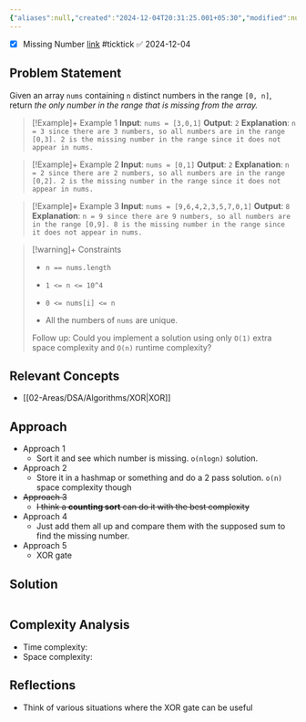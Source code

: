 ```yaml
---
{"aliases":null,"created":"2024-12-04T20:31:25.001+05:30","modified":null,"completed":true,"redo":true,"Best solution":false,"Description":null,"leetcode-index":268,"link":"https://leetcode.com/problems/missing-number","difficulty":"Easy","tags":["leetcode/array","leetcode/hash-table","leetcode/math","leetcode/binary-search","leetcode/bit-manipulation","leetcode/sorting","programming/practice"],"date created":"Wednesday, December 4th 2024, 8:31:25 pm","date modified":"Wednesday, December 4th 2024, 8:35:12 pm","publish":true,"PassFrontmatter":true,"updated":"2024-12-26T09:37:58.236+05:30"}
---
```



- [x] Missing Number  [link](https://ticktick.com/webapp/#p/674f4562ebbe1a00000002b9/tasks/67506ee87c6cbc102068019b) #ticktick   ✅ 2024-12-04

## Problem Statement

Given an array `nums` containing `n` distinct numbers in the range `[0, n]`, return *the only number in the range that is missing from the array.*

 

>[!Example]+ Example 1
>**Input**: `nums = [3,0,1]`
>**Output**: `2`
>**Explanation**: `n = 3 since there are 3 numbers, so all numbers are in the range [0,3]. 2 is the missing number in the range since it does not appear in nums.
>`

>[!Example]+ Example 2
>**Input**: `nums = [0,1]`
>**Output**: `2`
>**Explanation**: `n = 2 since there are 2 numbers, so all numbers are in the range [0,2]. 2 is the missing number in the range since it does not appear in nums.
>`

>[!Example]+ Example 3
>**Input**: `nums = [9,6,4,2,3,5,7,0,1]`
>**Output**: `8`
>**Explanation**: `n = 9 since there are 9 numbers, so all numbers are in the range [0,9]. 8 is the missing number in the range since it does not appear in nums.
>`

>[!warning]+ Constraints
>- `n == nums.length`
>
>- `1 <= n <= 10^4`
>
>- `0 <= nums[i] <= n`
>
>- All the numbers of `nums` are unique.
>
>
>
>
>
>
>
>
>Follow up: Could you implement a solution using only `O(1)` extra space complexity and `O(n)` runtime complexity?

## Relevant Concepts
- [[02-Areas/DSA/Algorithms/XOR\|XOR]]

## Approach
- Approach 1
	- Sort it and see which number is missing. `o(nlogn)` solution.
- Approach 2
	- Store it in a hashmap or something and do a 2 pass solution. `o(n)` space complexity though
- ~~Approach 3~~
	- ~~I think a **counting sort** can do it with the best complexity~~
- Approach 4
	- Just add them all up and compare them with the supposed sum to find the missing number. 
- Approach 5
	- XOR gate
## Solution
```Java

```

## Complexity Analysis
- Time complexity:
- Space complexity:

## Reflections
- Think of various situations where the XOR gate can be useful